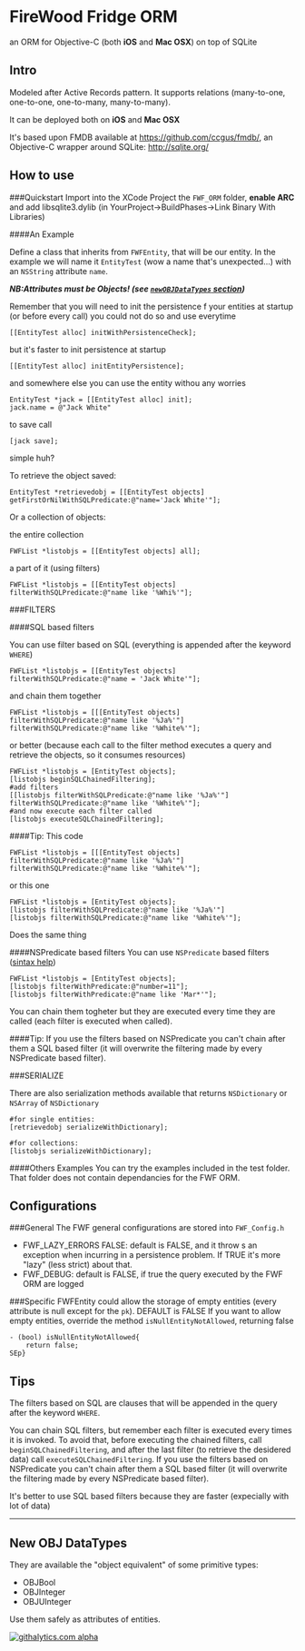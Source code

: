 FireWood Fridge ORM
=======

an ORM for Objective-C (both __iOS__ and __Mac OSX__) on top of SQLite

Intro
---------------------
Modeled after Active Records pattern. It supports relations (many-to-one, one-to-one, one-to-many, many-to-many).

It can be deployed both on __iOS__ and __Mac OSX__

It's based upon FMDB available at https://github.com/ccgus/fmdb/, an Objective-C wrapper around SQLite: http://sqlite.org/
	

How to use
---------------------
###Quickstart
Import into the XCode Project the `FWF_ORM` folder, __enable ARC__ and add libsqlite3.dylib (in YourProject->BuildPhases->Link Binary With Libraries)

####An Example

Define a class that inherits from `FWFEntity`, that will be our entity.
In the example we will name it `EntityTest` (wow a name that's unexpected…) with an `NSString` attribute `name`.

___NB:Attributes must be Objects! (see [`newOBJDataTypes` section](#new-obj-datatypes))___

Remember that you will need to init the persistence f your entities at startup (or before every call)
you could not do so and use everytime

	[[EntityTest alloc] initWithPersistenceCheck];
	
but it's faster to init persistence at startup
	
	[[EntityTest alloc] initEntityPersistence];
	
and somewhere else you can use the entity withou any worries

	EntityTest *jack = [[EntityTest alloc] init];
	jack.name = @"Jack White"
to save call 

	[jack save];
	
simple huh?

To retrieve the object saved:

	EntityTest *retrievedobj = [[EntityTest objects] getFirstOrNilWithSQLPredicate:@"name='Jack White'"];

Or a collection of objects:

the entire collection

	FWFList *listobjs = [[EntityTest objects] all];
	
a part of it (using filters)

	FWFList *listobjs = [[EntityTest objects] filterWithSQLPredicate:@"name like '%Whi%'"];
	
###FILTERS

####SQL based filters
	
You can use filter based on SQL (everything is appended after the keyword `WHERE`)

	FWFList *listobjs = [[EntityTest objects] filterWithSQLPredicate:@"name = 'Jack White'"];

and chain them together

	FWFList *listobjs = [[[EntityTest objects] filterWithSQLPredicate:@"name like '%Ja%'"] filterWithSQLPredicate:@"name like '%White%'"];
	
or better (because each call to the filter method executes a query and retrieve the objects, so it consumes resources)

	FWFList *listobjs = [EntityTest objects];
	[listobjs beginSQLChainedFiltering];
	#add filters
	[[listobjs filterWithSQLPredicate:@"name like '%Ja%'"] filterWithSQLPredicate:@"name like '%White%'"];
	#and now execute each filter called
	[listobjs executeSQLChainedFiltering];

####Tip:
This code

	FWFList *listobjs = [[[EntityTest objects] filterWithSQLPredicate:@"name like '%Ja%'"] filterWithSQLPredicate:@"name like '%White%'"];
	
or this one

	FWFList *listobjs = [EntityTest objects];
	[listobjs filterWithSQLPredicate:@"name like '%Ja%'"]
	[listobjs filterWithSQLPredicate:@"name like '%White%'"];
Does the same thing

####NSPredicate based filters
You can use `NSPredicate` based filters ([sintax help](https://developer.apple.com/library/mac/#documentation/Cocoa/Conceptual/Predicates/predicates.html#//apple_ref/doc/uid/TP40001789))

	FWFList *listobjs = [EntityTest objects];
    [listobjs filterWithPredicate:@"number=11"];
    [listobjs filterWithPredicate:@"name like 'Mar*'"];
You can chain them togheter but they are executed every time they are called (each filter is executed when called).

####Tip:
If you use the filters based on NSPredicate you can't chain after them a SQL based filter (it will overwrite the filtering made by every NSPredicate based filter).

###SERIALIZE

There are also serialization methods available that returns `NSDictionary` or `NSArray` of `NSDictionary`

	#for single entities:
	[retrievedobj serializeWithDictionary];
	
	#for collections:
	[listobjs serializeWithDictionary];

####Others Examples
You can try the examples included in the test folder. That folder does not contain dependancies for the FWF ORM.


Configurations
---------------------
###General
The FWF general configurations are stored into `FWF_Config.h`

*	FWF_LAZY_ERRORS FALSE: default is FALSE, and it throw s an exception when incurring in a persistence problem. If TRUE it's more "lazy" (less strict) about that.
*	FWF_DEBUG: default is FALSE, if true the query executed by the FWF ORM are logged

###Specific
FWFEntity could allow the storage of empty entities (every attribute is null except for the `pk`). 
DEFAULT is FALSE
If you want to allow empty entities, override the method `isNullEntityNotAllowed`, returning false

	- (bool) isNullEntityNotAllowed{
    	return false;
	SEp}
	

Tips
---------------------
The filters based on SQL are clauses that will be appended in the query after the keyword `WHERE`.

You can chain SQL filters, but remember each filter is executed every times it is invoked.
To avoid that, before executing the chained filters, call `beginSQLChainedFiltering`, and after the last filter (to retrieve the desidered data) call `executeSQLChainedFiltering`.
If you use the filters based on NSPredicate you can't chain after them a SQL based filter (it will overwrite the filtering made by every NSPredicate based filter).

It's better to use SQL based filters because they are faster (expecially with lot of data)

-------------------
New OBJ DataTypes
---------------------
They are available the "object equivalent" of some primitive types:

- OBJBool
- OBJInteger
- OBJUInteger

Use them safely as attributes of entities.

[![githalytics.com alpha](https://cruel-carlota.pagodabox.com/e50a04cf21007790f1c575db22758d6e "githalytics.com")](http://githalytics.com/hjgauss/fwf_orm)

